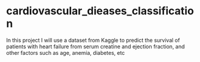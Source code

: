 # cardiovascular_dieases_classification
In this project I will use a dataset from Kaggle to predict the survival of patients with heart failure from serum creatine and ejection fraction, and other factors such as age, anemia, diabetes, etc

